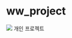 # ww_project

<img src="https://capsule-render.vercel.app/api?type=waving&color=BDBDC8&height=150&section=header" />
개인 프로젝트
